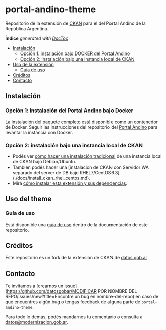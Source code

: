 # portal-andino-theme

Repositorio de la extensión de [CKAN](http://ckan.org/) para el del Portal Andino de la República Argentina.


<!-- START doctoc generated TOC please keep comment here to allow auto update -->
<!-- DON'T EDIT THIS SECTION, INSTEAD RE-RUN doctoc TO UPDATE -->
**Índice**  *generated with [DocToc](https://github.com/thlorenz/doctoc)*

- [Instalación](#instalaci%C3%B3n)
  - [Opción 1: instalación bajo DOCKER del Portal Andino](#opci%C3%B3n-1-instalaci%C3%B3n-bajo-docker-del-portal-andino)
  - [Opción 2: instalación bajo una instancia local de CKAN](#opci%C3%B3n-2-instalaci%C3%B3n-bajo-una-instancia-local-de-ckan)
- [Uso de la extensión](#uso-de-la-extensi%C3%B3n)
  - [Guía de uso](#gu%C3%ADa-de-uso)
- [Créditos](#créditos)
- [Contacto](#contacto)

<!-- END doctoc generated TOC please keep comment here to allow auto update -->

## Instalación

### Opción 1: instalación del Portal Andino bajo Docker

La instalación del paquete completo está disponible como un contenedor de Docker. Seguir las instrucciones del repositorio del [Portal Andino](https://github.com/datosgobar/portal-andino) para levantar la instancia con Docker.

### Opción 2: instalación bajo una instancia local de CKAN

* Podés ver [cómo hacer una instalación tradicional](./docs/01_instalacion_dev.md) de una instancia local de CKAN bajo Debian/Ubuntu.
* También podés hacer una [instalacion de CKAN con Servidor WA separado del server de DB bajo RHEL7/CentOS6.3] (./docs/install_ckan_rhel_centos.md).
* Mirá [cómo instalar esta extensión y sus dependencias](./docs/03_instalacion_tema_visual.md).

## Uso del theme

### Guía de uso

Está disponible una [guía de uso](./docs/guia_uso_abrear.md) dentro de la documentación de este repositorio.

## Créditos

Este repositorio es un fork de la extensión de CKAN de [datos.gob.ar](https://github.com/datosgobar/datos.gob.ar)

## Contacto

<!-- TEXTO FIJO - NO MODIFICAR -->
Te invitamos a [crearnos un issue](https://github.com/datosgobar/MODIFICAR POR NOMBRE DEL REPO/issues/new?title=Encontre un bug en nombre-del-repo) en caso de que encuentres algún bug o tengas feedback de alguna parte de `portal-andino-theme`.

Para todo lo demás, podés mandarnos tu comentario o consulta a [datos@modernizacion.gob.ar](mailto:datos@modernizacion.gob.ar).
